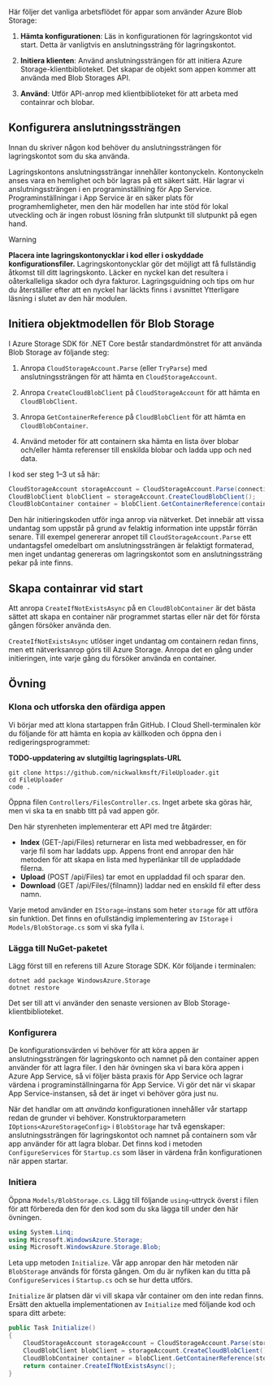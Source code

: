 Här följer det vanliga arbetsflödet för appar som använder Azure Blob Storage:

1. **Hämta konfigurationen**: Läs in konfigurationen för lagringskontot vid start. Detta är vanligtvis en anslutningssträng för lagringskontot.

1. **Initiera klienten**: Använd anslutningssträngen för att initiera Azure Storage-klientbiblioteket. Det skapar de objekt som appen kommer att använda med Blob Storages API.

1. **Använd**: Utför API-anrop med klientbiblioteket för att arbeta med containrar och blobar.

## <a name="configure-your-connection-string"></a>Konfigurera anslutningssträngen

Innan du skriver någon kod behöver du anslutningssträngen för lagringskontot som du ska använda.

Lagringskontons anslutningssträngar innehåller kontonyckeln. Kontonyckeln anses vara en hemlighet och bör lagras på ett säkert sätt. Här lagrar vi anslutningssträngen i en programinställning för App Service. Programinställningar i App Service är en säker plats för programhemligheter, men den här modellen har inte stöd för lokal utveckling och är ingen robust lösning från slutpunkt till slutpunkt på egen hand.

> [!WARNING]
> **Placera inte lagringskontonycklar i kod eller i oskyddade konfigurationsfiler.** Lagringskontonycklar gör det möjligt att få fullständig åtkomst till ditt lagringskonto. Läcker en nyckel kan det resultera i oåterkalleliga skador och dyra fakturor. Lagringsguidning och tips om hur du återställer efter att en nyckel har läckts finns i avsnittet Ytterligare läsning i slutet av den här modulen.

## <a name="initialize-the-blob-storage-object-model"></a>Initiera objektmodellen för Blob Storage

I Azure Storage SDK för .NET Core består standardmönstret för att använda Blob Storage av följande steg:

1. Anropa `CloudStorageAccount.Parse` (eller `TryParse`) med anslutningssträngen för att hämta en `CloudStorageAccount`.

1. Anropa `CreateCloudBlobClient` på `CloudStorageAccount` för att hämta en `CloudBlobClient`.

1. Anropa `GetContainerReference` på `CloudBlobClient` för att hämta en `CloudBlobContainer`.

1. Använd metoder för att containern ska hämta en lista över blobar och/eller hämta referenser till enskilda blobar och ladda upp och ned data.

I kod ser steg 1&ndash;3 ut så här:

```csharp
CloudStorageAccount storageAccount = CloudStorageAccount.Parse(connectionString); // or TryParse()
CloudBlobClient blobClient = storageAccount.CreateCloudBlobClient();
CloudBlobContainer container = blobClient.GetContainerReference(containerName);
```

Den här initieringskoden utför inga anrop via nätverket. Det innebär att vissa undantag som uppstår på grund av felaktig information inte uppstår förrän senare. Till exempel genererar anropet till `CloudStorageAccount.Parse` ett undantagsfel omedelbart om anslutningssträngen är felaktigt formaterad, men inget undantag genereras om lagringskontot som en anslutningssträng pekar på inte finns.

## <a name="create-containers-at-startup"></a>Skapa containrar vid start

Att anropa `CreateIfNotExistsAsync` på en `CloudBlobContainer` är det bästa sättet att skapa en container när programmet startas eller när det för första gången försöker använda den.

`CreateIfNotExistsAsync` utlöser inget undantag om containern redan finns, men ett nätverksanrop görs till Azure Storage. Anropa det en gång under initieringen, inte varje gång du försöker använda en container.

## <a name="exercise"></a>Övning

### <a name="clone-and-explore-the-unfinished-app"></a>Klona och utforska den ofärdiga appen

Vi börjar med att klona startappen från GitHub. I Cloud Shell-terminalen kör du följande för att hämta en kopia av källkoden och öppna den i redigeringsprogrammet:

**TODO-uppdatering av slutgiltig lagringsplats-URL**

```console
git clone https://github.com/nickwalkmsft/FileUploader.git
cd FileUploader
code .
```

Öppna filen `Controllers/FilesController.cs`. Inget arbete ska göras här, men vi ska ta en snabb titt på vad appen gör.

Den här styrenheten implementerar ett API med tre åtgärder:

- **Index** (GET-/api/Files) returnerar en lista med webbadresser, en för varje fil som har laddats upp. Appens front end anropar den här metoden för att skapa en lista med hyperlänkar till de uppladdade filerna.
- **Upload** (POST /api/Files) tar emot en uppladdad fil och sparar den.
- **Download** (GET /api/Files/{filnamn}) laddar ned en enskild fil efter dess namn.

Varje metod använder en `IStorage`-instans som heter `storage` för att utföra sin funktion. Det finns en ofullständig implementering av `IStorage` i `Models/BlobStorage.cs` som vi ska fylla i.

### <a name="add-the-nuget-package"></a>Lägga till NuGet-paketet

Lägg först till en referens till Azure Storage SDK. Kör följande i terminalen:

```console
dotnet add package WindowsAzure.Storage
dotnet restore
```

Det ser till att vi använder den senaste versionen av Blob Storage-klientbiblioteket.

### <a name="configure"></a>Konfigurera

De konfigurationsvärden vi behöver för att köra appen är anslutningssträngen för lagringskonto och namnet på den container appen använder för att lagra filer. I den här övningen ska vi bara köra appen i Azure App Service, så vi följer bästa praxis för App Service och lagrar värdena i programinställningarna för App Service. Vi gör det när vi skapar App Service-instansen, så det är inget vi behöver göra just nu.

När det handlar om att *använda* konfigurationen innehåller vår startapp redan de grunder vi behöver. Konstruktorparametern `IOptions<AzureStorageConfig>` i `BlobStorage` har två egenskaper: anslutningssträngen för lagringskontot och namnet på containern som vår app använder för att lagra blobar. Det finns kod i metoden `ConfigureServices` för `Startup.cs` som läser in värdena från konfigurationen när appen startar.

### <a name="initialize"></a>Initiera

Öppna `Models/BlobStorage.cs`. Lägg till följande `using`-uttryck överst i filen för att förbereda den för den kod som du ska lägga till under den här övningen.

```csharp
using System.Linq;
using Microsoft.WindowsAzure.Storage;
using Microsoft.WindowsAzure.Storage.Blob;
```

Leta upp metoden `Initialize`. Vår app anropar den här metoden när `BlobStorage` används för första gången. Om du är nyfiken kan du titta på `ConfigureServices` i `Startup.cs` och se hur detta utförs.

`Initialize` är platsen där vi vill skapa vår container om den inte redan finns. Ersätt den aktuella implementationen av `Initialize` med följande kod och spara ditt arbete:

```csharp
public Task Initialize()
{
    CloudStorageAccount storageAccount = CloudStorageAccount.Parse(storageConfig.ConnectionString);
    CloudBlobClient blobClient = storageAccount.CreateCloudBlobClient();
    CloudBlobContainer container = blobClient.GetContainerReference(storageConfig.FileContainerName);
    return container.CreateIfNotExistsAsync();
}
```